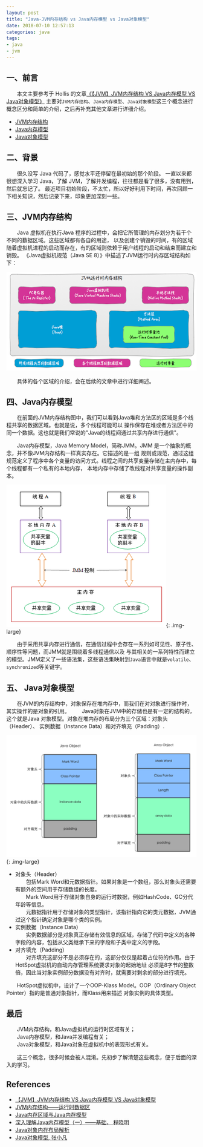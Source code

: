 ```yaml
---
layout: post
title: "Java-JVM内存结构 vs Java内存模型 vs Java对象模型"
date: 2018-07-10 12:57:13
categories: java
tags: 
- java
- jvm
---
```


## 一、前言
　　本文主要参考于 Hollis 的文章[《【JVM】JVM内存结构 VS Java内存模型 VS Java对象模型》](http://www.cnblogs.com/z00377750/p/9277836.html)
主要对`JVM内存结构`、`Java内存模型`、`Java对象模型`这三个概念进行概念区分和简单的介绍，之后再补充其他文章进行详细介绍。

* [JVM内存结构](#JVM内存结构)  
* [Java内存模型](#Java内存模型)    
* [Java对象模型](#Java对象模型)    

<!-- more -->

## 二、背景
　　很久没写 Java 代码了，感觉水平还停留在最初始的那个阶段。
一直以来都很想深入学习 Java，了解 JVM，了解并发编程，往往都是看了很多，没有用到，然后就忘记了。
最近项目初始阶段，不太忙，所以好好利用下时间，再次回顾一下相关知识，然后记录下来，印象更加深刻一些。

## <span id="JVM内存结构">三、JVM内存结构</span>

　　Java 虚拟机在执行Java 程序的过程中，会把它所管理的内存划分为若干个不同的数据区域。这些区域都有各自的用途，
以及创建个销毁的时间，有的区域随着虚拟机进程的启动而存在，有的区域则依赖于用户线程的启动和结束而建立和销毁。
《Java虚拟机规范（Java SE 8）》中描述了JVM运行时内存区域结构如下：

![](/assets/img/java-jvm-memory-structure.png)

　　具体的各个区域的介绍，会在后续的文章中进行详细阐述。

## <span id="Java内存模型">四、Java内存模型</span>

　　在前面的JVM内存结构图中，我们可以看到Java堆和方法区的区域是多个线程共享的数据区域。也就是说，多个线程可能可以
操作保存在堆或者方法区中的同一个数据。这也就是我们常说的"Java的线程间通过共享内存进行通信"。

　　Java内存模型，Java Memory Model，简称JMM。JMM 是一个抽象的概念，并不像JVM内存结构一样真实存在。它描述的是一组
规则或规范，通过这组规范定义了程序中各个变量的访问方式。线程之间的共享变量存储在主内存中，每个线程都有一个私有的本地内存，
本地内存中存储了改线程对共享变量的操作副本。

![](/assets/img/java-memory-model.png){: .img-large}

　　由于采用共享内存进行通信，在通信过程中会存在一系列如可见性、原子性、顺序性等问题，而JMM就是围绕着多线程通信以及
与其相关的一系列特性而建立的模型。JMM定义了一些语法集，这些语法集映射到`Java`语言中就是`volatile`、`synchronized`等关键字。

## <span id="Java对象模型">五、 Java对象模型</span>
　　在JVM的内存结构中，对象保存在堆内存中，而我们在对对象进行操作时，其实操作的是对象的引用。
　　Java对象在JVM中的存储也是有一定的结构的，这个就是Java 对象模型。对象在堆内存的布局分为三个区域：对象头（Header）、
实例数据（Instance Data）和对齐填充（Padding）.

![](/assets/img/java-object-layout.png){: .img-large}

* 对象头（Header）  
　　包括Mark Word和元数据指针。如果对象是一个数组，那么对象头还需要有额外的空间用于存储数组的长度。  
　　Mark Word用于存储对象自身的运行时数据，例如HashCode、GC分代年龄等信息。  
　　元数据指针用于存储对象的类型指针，该指针指向它的类元数据，JVM通过这个指针确定对象是哪个类的实例。  
* 实例数据（Instance Data）  
　　实例数据部分是对象真正存储有效信息的区域，存储了代码中定义的各种字段的内容，包括从父类继承下来的字段和子类中定义的字段。  
* 对齐填充（Padding）  
　　对齐填充这部分不是必须存在的，这部分仅仅是起着占位符的作用。由于HotSpot虚拟机的自动内存管理系统要求对象的起始地址
必须是8字节的整数倍，因此当对象实例部分数据没有对齐时，就需要对剩余的部分进行填充。

　　HotSpot虚拟机中，设计了一个OOP-Klass Model。OOP（Ordinary Object Pointer）指的是普通对象指针，而Klass用来描述
对象实例的具体类型。

## 最后

　　JVM内存结构，和Java虚拟机的运行时区域有关；  
　　Java内存模型，和Java并发编程有关；  
　　Java对象模型，和Java对象在虚拟机中的表现形式有关。  

　　这三个概念，很多时候会被人混淆。先初步了解清楚这些概念，便于后面的深入的学习。

## References
* [【JVM】JVM内存结构 VS Java内存模型 VS Java对象模型](http://www.cnblogs.com/z00377750/p/9277836.html)  
* [JVM内存结构——运行时数据区](http://www.cnblogs.com/zhengbin/p/5617023.html)  
* [Java内存区域与Java内存模型](https://blog.csdn.net/calledwww/article/details/79368966)  
* [深入理解Java内存模型（一）——基础， 程晓明](http://www.infoq.com/cn/articles/java-memory-model-1)  
* [Java对象内存布局解析](https://segmentfault.com/a/1190000007652363)  
* [Java对象模型, 张小凡](http://www.cnblogs.com/qingshanli/p/9250491.html)  

